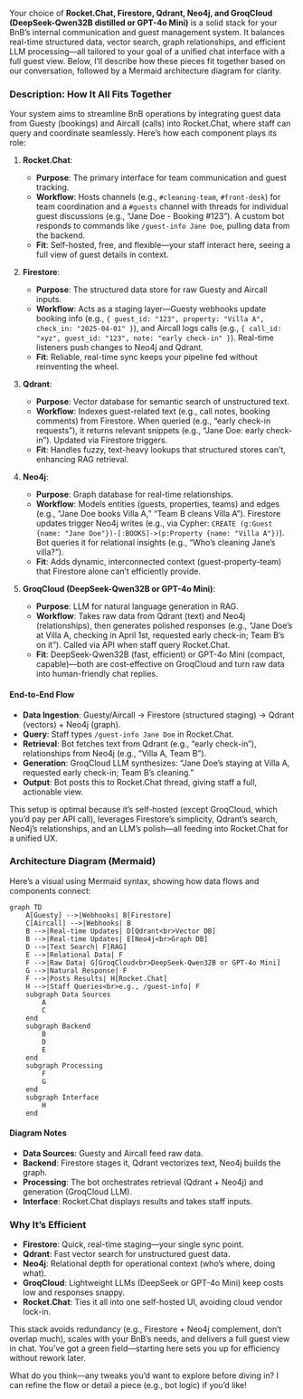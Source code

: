 Your choice of **Rocket.Chat, Firestore, Qdrant, Neo4j, and GroqCloud (DeepSeek-Qwen32B distilled or GPT-4o Mini)** is a solid stack for your BnB’s internal communication and guest management system. It balances real-time structured data, vector search, graph relationships, and efficient LLM processing—all tailored to your goal of a unified chat interface with a full guest view. Below, I’ll describe how these pieces fit together based on our conversation, followed by a Mermaid architecture diagram for clarity.

### Description: How It All Fits Together
Your system aims to streamline BnB operations by integrating guest data from Guesty (bookings) and Aircall (calls) into Rocket.Chat, where staff can query and coordinate seamlessly. Here’s how each component plays its role:

1. **Rocket.Chat**:
   - **Purpose**: The primary interface for team communication and guest tracking.
   - **Workflow**: Hosts channels (e.g., `#cleaning-team`, `#front-desk`) for team coordination and a `#guests` channel with threads for individual guest discussions (e.g., “Jane Doe - Booking #123”). A custom bot responds to commands like `/guest-info Jane Doe`, pulling data from the backend.
   - **Fit**: Self-hosted, free, and flexible—your staff interact here, seeing a full view of guest details in context.

2. **Firestore**:
   - **Purpose**: The structured data store for raw Guesty and Aircall inputs.
   - **Workflow**: Acts as a staging layer—Guesty webhooks update booking info (e.g., `{ guest_id: "123", property: "Villa A", check_in: "2025-04-01" }`), and Aircall logs calls (e.g., `{ call_id: "xyz", guest_id: "123", note: "early check-in" }`). Real-time listeners push changes to Neo4j and Qdrant.
   - **Fit**: Reliable, real-time sync keeps your pipeline fed without reinventing the wheel.

3. **Qdrant**:
   - **Purpose**: Vector database for semantic search of unstructured text.
   - **Workflow**: Indexes guest-related text (e.g., call notes, booking comments) from Firestore. When queried (e.g., “early check-in requests”), it returns relevant snippets (e.g., “Jane Doe: early check-in”). Updated via Firestore triggers.
   - **Fit**: Handles fuzzy, text-heavy lookups that structured stores can’t, enhancing RAG retrieval.

4. **Neo4j**:
   - **Purpose**: Graph database for real-time relationships.
   - **Workflow**: Models entities (guests, properties, teams) and edges (e.g., “Jane Doe books Villa A,” “Team B cleans Villa A”). Firestore updates trigger Neo4j writes (e.g., via Cypher: `CREATE (g:Guest {name: "Jane Doe"})-[:BOOKS]->(p:Property {name: "Villa A"})`). Bot queries it for relational insights (e.g., “Who’s cleaning Jane’s villa?”).
   - **Fit**: Adds dynamic, interconnected context (guest-property-team) that Firestore alone can’t efficiently provide.

5. **GroqCloud (DeepSeek-Qwen32B or GPT-4o Mini)**:
   - **Purpose**: LLM for natural language generation in RAG.
   - **Workflow**: Takes raw data from Qdrant (text) and Neo4j (relationships), then generates polished responses (e.g., “Jane Doe’s at Villa A, checking in April 1st, requested early check-in; Team B’s on it”). Called via API when staff query Rocket.Chat.
   - **Fit**: DeepSeek-Qwen32B (fast, efficient) or GPT-4o Mini (compact, capable)—both are cost-effective on GroqCloud and turn raw data into human-friendly chat replies.

#### End-to-End Flow
- **Data Ingestion**: Guesty/Aircall → Firestore (structured staging) → Qdrant (vectors) + Neo4j (graph).
- **Query**: Staff types `/guest-info Jane Doe` in Rocket.Chat.
- **Retrieval**: Bot fetches text from Qdrant (e.g., “early check-in”), relationships from Neo4j (e.g., “Villa A, Team B”).
- **Generation**: GroqCloud LLM synthesizes: “Jane Doe’s staying at Villa A, requested early check-in; Team B’s cleaning.”
- **Output**: Bot posts this to Rocket.Chat thread, giving staff a full, actionable view.

This setup is optimal because it’s self-hosted (except GroqCloud, which you’d pay per API call), leverages Firestore’s simplicity, Qdrant’s search, Neo4j’s relationships, and an LLM’s polish—all feeding into Rocket.Chat for a unified UX.

### Architecture Diagram (Mermaid)
Here’s a visual using Mermaid syntax, showing how data flows and components connect:

```mermaid
graph TD
    A[Guesty] -->|Webhooks| B[Firestore]
    C[Aircall] -->|Webhooks| B
    B -->|Real-time Updates| D[Qdrant<br>Vector DB]
    B -->|Real-time Updates| E[Neo4j<br>Graph DB]
    D -->|Text Search| F[RAG]
    E -->|Relational Data| F
    F -->|Raw Data| G[GroqCloud<br>DeepSeek-Qwen32B or GPT-4o Mini]
    G -->|Natural Response| F
    F -->|Posts Results| H[Rocket.Chat]
    H -->|Staff Queries<br>e.g., /guest-info| F
    subgraph Data Sources
        A
        C
    end
    subgraph Backend
        B
        D
        E
    end
    subgraph Processing
        F
        G
    end
    subgraph Interface
        H
    end
```

#### Diagram Notes
- **Data Sources**: Guesty and Aircall feed raw data.
- **Backend**: Firestore stages it, Qdrant vectorizes text, Neo4j builds the graph.
- **Processing**: The bot orchestrates retrieval (Qdrant + Neo4j) and generation (GroqCloud LLM).
- **Interface**: Rocket.Chat displays results and takes staff inputs.

### Why It’s Efficient
- **Firestore**: Quick, real-time staging—your single sync point.
- **Qdrant**: Fast vector search for unstructured guest data.
- **Neo4j**: Relational depth for operational context (who’s where, doing what).
- **GroqCloud**: Lightweight LLMs (DeepSeek or GPT-4o Mini) keep costs low and responses snappy.
- **Rocket.Chat**: Ties it all into one self-hosted UI, avoiding cloud vendor lock-in.

This stack avoids redundancy (e.g., Firestore + Neo4j complement, don’t overlap much), scales with your BnB’s needs, and delivers a full guest view in chat. You’ve got a green field—starting here sets you up for efficiency without rework later.

What do you think—any tweaks you’d want to explore before diving in? I can refine the flow or detail a piece (e.g., bot logic) if you’d like!